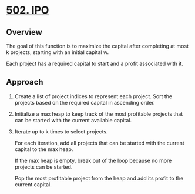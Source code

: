 # [502. IPO](https://leetcode.com/problems/ipo/description/)

## Overview
The goal of this function is to maximize the capital after completing at most k projects,
starting with an initial capital w.

Each project has a required capital to start and a profit associated with it.


## Approach

1. Create a list of project indices to represent each project.
Sort the projects based on the required capital in ascending order.

2. Initialize a max heap to keep track of the most profitable projects
that can be started with the current available capital.

3. Iterate up to k times to select projects.

    For each iteration, add all projects
    that can be started with the current capital to the max heap.

    If the max heap is empty,
    break out of the loop because no more projects can be started.

    Pop the most profitable project from the heap
    and add its profit to the current capital.
